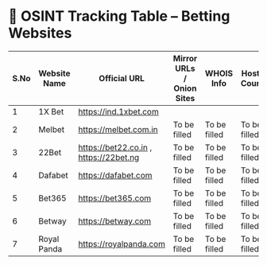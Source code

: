 # 🎰 OSINT Tracking Table – Betting Websites

| S.No | Website Name | Official URL | Mirror URLs / Onion Sites | WHOIS Info | Hosting Country | Registrar | Tech Stack | Payment Methods | Affiliate/Promo Pages | Known Threats / Risks | Notes |
|------|--------------|--------------|----------------------------|------------|------------------|-----------|------------|------------------|------------------------|-----------------------|-------|
| 1 | 1X Bet | https://ind.1xbet.com |  |  |  |  |  |  |  |  | |
| 2 | Melbet | https://melbet.com.in| To be filled | To be filled | To be filled | To be filled | To be filled | To be filled | To be filled | To be filled | To be filled |
| 3 | 22Bet | https://bet22.co.in  , https://22bet.ng  | To be filled | To be filled | To be filled | To be filled | To be filled | To be filled | To be filled | To be filled | To be filled |
| 4 | Dafabet | https://dafabet.com | To be filled | To be filled | To be filled | To be filled | To be filled | To be filled | To be filled | To be filled | To be filled |
| 5 | Bet365 | https://bet365.com | To be filled | To be filled | To be filled | To be filled | To be filled | To be filled | To be filled | To be filled | To be filled |
| 6 | Betway | https://betway.com | To be filled | To be filled | To be filled | To be filled | To be filled | To be filled | To be filled | To be filled | To be filled |
| 7 | Royal Panda | https://royalpanda.com | To be filled | To be filled | To be filled | To be filled | To be filled | To be filled | To be filled | To be filled | To be filled |
